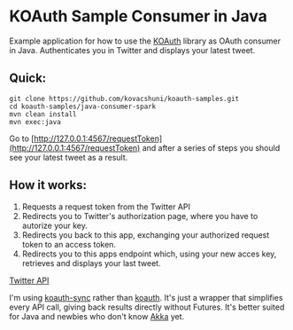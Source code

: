 # KOAuth Sample Consumer in Java

Example application for how to use the [KOAuth](https://github.com/kovacshuni/koauth) library as OAuth consumer in Java.
Authenticates you in Twitter and displays your latest tweet.

## Quick:

```
git clone https://github.com/kovacshuni/koauth-samples.git
cd koauth-samples/java-consumer-spark
mvn clean install
mvn exec:java
```

Go to [http://127.0.0.1:4567/requestToken](http://127.0.0.1:4567/requestToken) and after a series of steps you
should see your latest tweet as a result.

## How it works:

1. Requests a request token from the Twitter API
2. Redirects you to Twitter's authorization page, where you have to autorize your key.
3. Redirects you back to this app, exchanging your authorized request token to an access token.
4. Redirects you to this apps endpoint which, using your new acces key, retrieves and displays your last tweet.

[Twitter API](https://dev.twitter.com/rest/public)

I'm using [koauth-sync](https://github.com/kovacshuni/koauth-sync) rather than [koauth](https://github.com/kovacshuni/koauth).
It's just a wrapper that simplifies every API call, giving back results directly without Futures. It's better suited for Java
and newbies who don't know [Akka](https://akka.io) yet.

